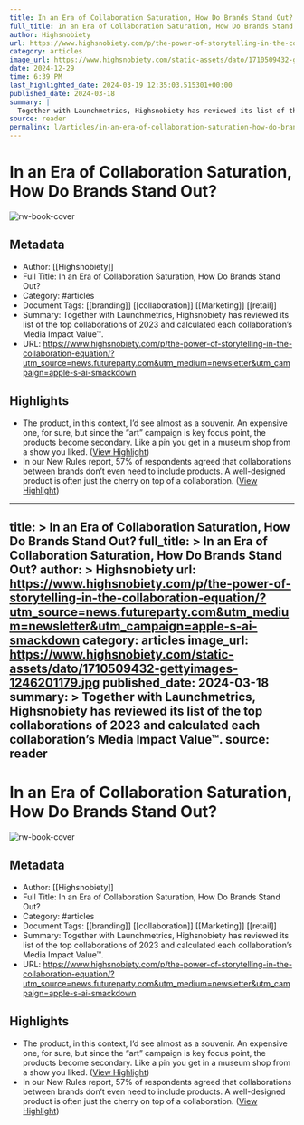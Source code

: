 ```yaml
---
title: In an Era of Collaboration Saturation, How Do Brands Stand Out?
full_title: In an Era of Collaboration Saturation, How Do Brands Stand Out?
author: Highsnobiety
url: https://www.highsnobiety.com/p/the-power-of-storytelling-in-the-collaboration-equation/?utm_source=news.futureparty.com&utm_medium=newsletter&utm_campaign=apple-s-ai-smackdown
category: articles
image_url: https://www.highsnobiety.com/static-assets/dato/1710509432-gettyimages-1246201179.jpg
date: 2024-12-29
time: 6:39 PM
last_highlighted_date: 2024-03-19 12:35:03.515301+00:00
published_date: 2024-03-18
summary: |
  Together with Launchmetrics, Highsnobiety has reviewed its list of the top collaborations of 2023 and calculated each collaboration’s Media Impact Value™.
source: reader
permalink: l/articles/in-an-era-of-collaboration-saturation-how-do-brands-stand-out
---
```

# In an Era of Collaboration Saturation, How Do Brands Stand Out?

![rw-book-cover](https://www.highsnobiety.com/static-assets/dato/1710509432-gettyimages-1246201179.jpg)

## Metadata
- Author: [[Highsnobiety]]
- Full Title: In an Era of Collaboration Saturation, How Do Brands Stand Out?
- Category: #articles
- Document Tags: [[branding]] [[collaboration]] [[Marketing]] [[retail]] 
- Summary: Together with Launchmetrics, Highsnobiety has reviewed its list of the top collaborations of 2023 and calculated each collaboration’s Media Impact Value™.
- URL: https://www.highsnobiety.com/p/the-power-of-storytelling-in-the-collaboration-equation/?utm_source=news.futureparty.com&utm_medium=newsletter&utm_campaign=apple-s-ai-smackdown

## Highlights
- The product, in this context, I’d see almost as a souvenir. An expensive one, for sure, but since the “art” campaign is key focus point, the products become secondary. Like a pin you get in a museum shop from a show you liked. ([View Highlight](https://read.readwise.io/read/01hsbb70cracx8sm65b64s86k6))
- In our New Rules report, 57% of respondents agreed that collaborations between brands don’t even need to include products. A well-designed product is often just the cherry on top of a collaboration. ([View Highlight](https://read.readwise.io/read/01hsbbag4ph96h7e1rx5yevr0z))


---
title: >
  In an Era of Collaboration Saturation, How Do Brands Stand Out?
full_title: >
  In an Era of Collaboration Saturation, How Do Brands Stand Out?
author: >
  Highsnobiety
url: https://www.highsnobiety.com/p/the-power-of-storytelling-in-the-collaboration-equation/?utm_source=news.futureparty.com&utm_medium=newsletter&utm_campaign=apple-s-ai-smackdown
category: articles
image_url: https://www.highsnobiety.com/static-assets/dato/1710509432-gettyimages-1246201179.jpg
published_date: 2024-03-18
summary: >
  Together with Launchmetrics, Highsnobiety has reviewed its list of the top collaborations of 2023 and calculated each collaboration’s Media Impact Value™.
source: reader
---
# In an Era of Collaboration Saturation, How Do Brands Stand Out?

![rw-book-cover](https://www.highsnobiety.com/static-assets/dato/1710509432-gettyimages-1246201179.jpg)

## Metadata
- Author: [[Highsnobiety]]
- Full Title: In an Era of Collaboration Saturation, How Do Brands Stand Out?
- Category: #articles
- Document Tags: [[branding]] [[collaboration]] [[Marketing]] [[retail]] 
- Summary: Together with Launchmetrics, Highsnobiety has reviewed its list of the top collaborations of 2023 and calculated each collaboration’s Media Impact Value™.
- URL: https://www.highsnobiety.com/p/the-power-of-storytelling-in-the-collaboration-equation/?utm_source=news.futureparty.com&utm_medium=newsletter&utm_campaign=apple-s-ai-smackdown

## Highlights
- The product, in this context, I’d see almost as a souvenir. An expensive one, for sure, but since the “art” campaign is key focus point, the products become secondary. Like a pin you get in a museum shop from a show you liked. ([View Highlight](https://read.readwise.io/read/01hsbb70cracx8sm65b64s86k6))
- In our New Rules report, 57% of respondents agreed that collaborations between brands don’t even need to include products. A well-designed product is often just the cherry on top of a collaboration. ([View Highlight](https://read.readwise.io/read/01hsbbag4ph96h7e1rx5yevr0z))


